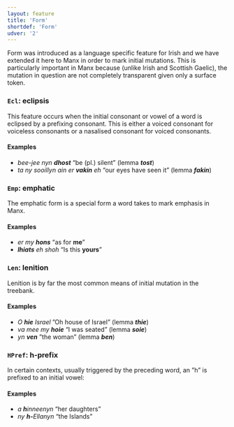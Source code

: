 ```yaml
---
layout: feature
title: 'Form'
shortdef: 'Form'
udver: '2'
---
```

Form was introduced as a language specific feature for Irish and we have extended it here to Manx in order to mark initial mutations. This is particularly important in Manx because (unlike Irish and Scottish Gaelic), the mutation in question are not completely transparent given only a surface token.


### <a name="Ecl">`Ecl`</a>: eclipsis

This feature occurs when the initial consonant or vowel of a word is eclipsed by a prefixing consonant. This is either a voiced consonant for voiceless consonants or a nasalised consonant for voiced consonants.

#### Examples

* _bee-jee nyn <b>dhost</b>_ “be (pl.) silent” (lemma _<b>tost</b>_)
* _ta ny sooillyn ain er <b>vakin</b> eh_ “our eyes have seen it” (lemma _<b>fakin</b>_)

### <a name="Emp">`Emp`</a>: emphatic

The emphatic form is a special form a word takes to mark emphasis in Manx.

#### Examples

* _er my <b>hons</b>_ “as for <b>me</b>”
* _<b>lhiats</b> eh shoh_ “Is this <b>yours</b>”

### <a name="Len">`Len`</a>: lenition

Lenition is by far the most common means of initial mutation in the treebank.

#### Examples

* _O <b>hie</b> Israel_ ”Oh house of Israel” (lemma _<b>thie</b>_)
* _va mee my <b>hoie</b>_ “I was seated” (lemma _<b>soie</b>_)
* _yn <b>ven</b>_ ”the woman” (lemma _<b>ben</b>_)

### <a name="HPref">`HPref`</a>: h-prefix

In certain contexts, usually triggered by the preceding word, an ”h” is prefixed to an initial vowel:

#### Examples

* _a <b>h</b>inneenyn_ “her daughters”
* _ny <b>h-</b>Ellanyn_ “the Islands”
<!-- Interlanguage links updated So kvě 14 19:02:15 CEST 2022 -->
